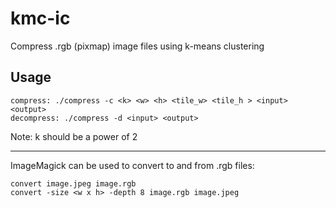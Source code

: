 # kmc-ic
Compress .rgb (pixmap) image files using k-means clustering  


## Usage
```
compress: ./compress -c <k> <w> <h> <tile_w> <tile_h > <input> <output>
decompress: ./compress -d <input> <output>
```
Note: k should be a power of 2
____
ImageMagick can be used to convert to and from .rgb files:
```
convert image.jpeg image.rgb
convert -size <w x h> -depth 8 image.rgb image.jpeg
```

